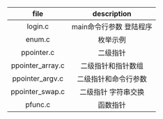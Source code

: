 | file | description |  
| :----: | :----: |  
| login.c | main命令行参数 登陆程序 |  
| enum.c | 枚举示例 |  
| ppointer.c | 二级指针 |  
| ppointer_array.c | 二级指针和指针数组 |  
| ppointer_argv.c | 二级指针和命令行参数 |  
| ppointer_swap.c | 二级指针 字符串交换 |  
| pfunc.c | 函数指针 |  
